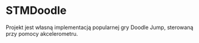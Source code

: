# STMDoodle
Projekt jest własną implementacją popularnej gry Doodle Jump, sterowaną przy pomocy akcelerometru.